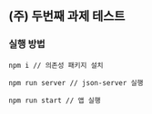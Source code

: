 ## (주) 두번째 과제 테스트

### 실행 방법

```
npm i // 의존성 패키지 설치

npm run server // json-server 실행

npm run start // 앱 실행

```
